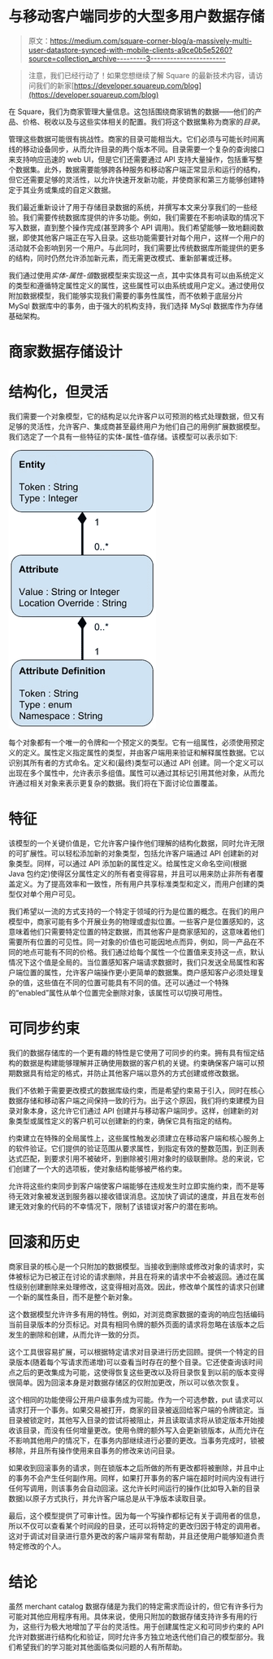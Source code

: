 # 与移动客户端同步的大型多用户数据存储

> 原文：<https://medium.com/square-corner-blog/a-massively-multi-user-datastore-synced-with-mobile-clients-a9ce0b5e5260?source=collection_archive---------3----------------------->

> 注意，我们已经行动了！如果您想继续了解 Square 的最新技术内容，请访问我们的新家[https://developer.squareup.com/blog](https://developer.squareup.com/blog)

在 Square，我们为商家管理大量信息。这包括围绕商家销售的数据——他们的产品、价格、税收以及与这些实体相关的配置。我们将这个数据集称为商家的*目录*。

管理这些数据可能很有挑战性。商家的目录可能相当大。它们必须与可能长时间离线的移动设备同步，从而允许目录的两个版本不同。目录需要一个复杂的查询接口来支持响应迅速的 web UI，但是它们还需要通过 API 支持大量操作，包括重写整个数据集。此外，数据需要能够跨各种服务和移动客户端正常显示和运行的结构，但它还需要足够的灵活性，以允许快速开发新功能，并使商家和第三方能够创建特定于其业务或集成的自定义数据。

我们最近重新设计了用于存储目录数据的系统，并撰写本文来分享我们的一些经验。我们需要传统数据库提供的许多功能。例如，我们需要在不影响读取的情况下写入数据，直到整个操作完成(甚至跨多个 API 调用)。我们希望能够一致地翻阅数据，即使其他客户端正在写入目录。这些功能需要针对每个用户，这样一个用户的活动就不会影响到另一个用户。与此同时，我们需要比传统数据库所能提供的更多的结构，同时仍然允许添加新元素，而无需更改模式、重新部署或迁移。

我们通过使用*实体-属性-值*数据模型来实现这一点，其中实体具有可以由系统定义的类型和遵循特定属性定义的属性，这些属性可以由系统或用户定义。通过使用仅附加数据模型，我们能够实现我们需要的事务性属性，而不依赖于底层分片 MySql 数据库中的事务，由于强大的机构支持，我们选择 MySql 数据库作为存储基础架构。

# 商家数据存储设计

# 结构化，但灵活

我们需要一个对象模型，它的结构足以允许客户以可预测的格式处理数据，但又有足够的灵活性，允许客户、集成商甚至最终用户为他们自己的用例扩展数据模型。我们选定了一个具有一些特征的实体-属性-值存储。该模型可以表示如下:

![](img/d671f6c978cee294be0fdb2bd031683e.png)

每个对象都有一个唯一的令牌和一个预定义的类型。它有一组属性，必须使用预定义的定义。属性定义指定属性的类型，并由客户端用来验证和解释属性数据。它以识别其所有者的方式命名。定义和(最终)类型可以通过 API 创建。同一个定义可以出现在多个属性中，允许表示多组值。属性可以通过其标记引用其他对象，从而允许通过相关对象来表示更复杂的数据。我们将在下面讨论位置覆盖。

# 特征

该模型的一个关键价值是，它允许客户操作他们理解的结构化数据，同时允许无限的可扩展性。可以轻松添加新的对象类型，包括允许客户端通过 API 创建新的对象类型。同样，可以通过 API 添加新的属性定义。给属性定义命名空间(根据 Java 包约定)使得区分属性定义的所有者变得容易，并且可以用来防止非所有者覆盖定义。为了提高效率和一致性，所有用户共享标准类型和定义，而用户创建的类型仅对单个用户可见。

我们希望以一流的方式支持的一个特定于领域的行为是位置的概念。在我们的用户模型中，商家可能有多个开展业务的物理或虚拟位置。一些客户是位置感知的，这意味着他们只需要特定位置的特定数据，而其他客户是商家感知的，这意味着他们需要所有位置的可见性。同一对象的价值也可能因地点而异，例如，同一产品在不同的地点可能有不同的价格。我们通过给每个属性一个位置值来支持这一点，默认情况下这个值是全局的。当位置感知客户端请求数据时，我们只发送全局属性和客户端位置的属性，允许客户端操作更小更简单的数据集。商户感知客户必须处理复杂的值，这些值在不同的位置可能具有不同的值。还可以通过一个特殊的“enabled”属性从单个位置完全删除对象，该属性可以切换可用性。

# 可同步约束

我们的数据存储库的一个更有趣的特性是它使用了可同步的约束。拥有具有恒定结构的数据是构建能够理解并正确使用数据的客户机的关键。约束确保客户端可以预期数据具有给定的格式，并防止其他客户端以意外的方式创建或修改数据。

我们不依赖于需要更改模式的数据库级约束，而是希望约束易于引入，同时在核心数据存储和移动客户端之间保持一致的行为。出于这个原因，我们将约束建模为目录对象本身，这允许它们通过 API 创建并与移动客户端同步。这样，创建新的对象类型或属性定义的客户机可以创建新的约束，确保它具有指定的结构。

约束建立在特殊的全局属性上，这些属性触发必须建立在移动客户端和核心服务上的软件验证。它们提供的验证范围从要求属性，到指定有效的整数范围，到正则表达式匹配，到要求引用不被破坏，到删除被引用对象时的级联删除。总的来说，它们创建了一个大的选项板，使对象结构能够被严格约束。

允许将这些约束同步到客户端使客户端能够在违规发生时立即实施约束，而不是等待无效对象被发送到服务器以接收错误消息。这加快了调试的速度，并且在发布创建无效对象的代码的不幸情况下，限制了该错误对客户的潜在影响。

# 回滚和历史

商家目录的核心是一个只附加的数据模型。当接收到删除或修改对象的请求时，实体被标记为已被正在讨论的请求删除，并且在将来的请求中不会被返回。通过在属性级别创建删除来处理修改，这变得相对高效。因此，修改单个属性的请求只创建一个新的属性条目，而不是整个新对象。

这个数据模型允许许多有用的特性。例如，对浏览商家数据的查询的响应包括编码当前目录版本的分页标记。对具有相同令牌的额外页面的请求将忽略在该版本之后发生的删除和创建，从而允许一致的分页。

这个工具很容易扩展，可以根据特定请求对目录进行历史回顾。提供一个特定的目录版本(随着每个写请求而递增)可以查看当时存在的整个目录。它还使查询该时间点之后的更改集成为可能，这使得恢复这些更改以及将目录恢复到以前的版本变得很简单。因为回滚本身是对数据存储区的仅附加更改，所以可以依次恢复。

这个相同的功能使得公开用户级事务成为可能。作为一个可选参数，put 请求可以请求打开一个事务。如果交易被打开，商家的目录被返回给客户端的令牌锁定。当目录被锁定时，其他写入目录的尝试将被阻止，并且读取请求将从锁定版本开始接收该目录，而没有任何增量更改。使用令牌的额外写入会更新锁版本，从而允许在不影响其他用户的情况下，在事务内部继续进行必要的更改。当事务完成时，锁被移除，并且所有操作使用来自事务的修改来访问目录。

如果收到回滚事务的请求，则在锁版本之后所做的所有更改都将被删除，并且中止的事务不会产生任何副作用。同样，如果打开事务的客户端在超时时间内没有进行任何写调用，则该事务会自动回滚。这允许长时间运行的操作(比如导入新的目录数据)以原子方式执行，并允许客户端总是从干净版本读取目录。

最后，这个模型提供了可审计性。因为每一个写操作都标记有关于调用者的信息，所以不仅可以查看某个时间段的目录，还可以将特定的更改归因于特定的调用者。这对于调试对目录进行意外更改的客户端非常有帮助，并且还使用户能够知道负责特定修改的个人。

# 结论

虽然 merchant catalog 数据存储是为我们的特定需求而设计的，但它有许多行为可能对其他应用程序有用。具体来说，使用只附加的数据存储支持许多有用的行为，这些行为极大地增加了平台的灵活性。用于创建属性定义和可同步约束的 API 允许对数据进行结构化和验证，同时允许多方独立地迭代他们自己的模型部分。我们希望我们的学习能对其他面临类似问题的人有所帮助。